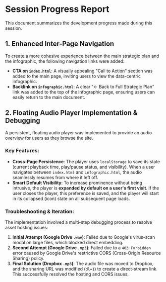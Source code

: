 # Session Progress Report

This document summarizes the development progress made during this session.

## 1. Enhanced Inter-Page Navigation

To create a more cohesive experience between the main strategic plan and the infographic, the following navigation links were added:

- **CTA on `index.html`**: A visually appealing "Call to Action" section was added to the main page, inviting users to view the data-centric infographic.
- **Backlink on `infographic.html`**: A clear "← Back to Full Strategic Plan" link was added to the top of the infographic page, ensuring users can easily return to the main document.

## 2. Floating Audio Player Implementation & Debugging

A persistent, floating audio player was implemented to provide an audio overview for users as they browse the site.

### Key Features:

- **Cross-Page Persistence**: The player uses `localStorage` to save its state (current playback time, play/pause status, and visibility). When a user navigates between `index.html` and `infographic.html`, the audio seamlessly resumes from where it left off.
- **Smart Default Visibility**: To increase prominence without being intrusive, the player is **expanded by default on a user's first visit**. If the user closes the player, this preference is saved, and the player will start in its collapsed (icon) state on all subsequent page loads.

### Troubleshooting & Iteration:

The implementation involved a multi-step debugging process to resolve asset hosting issues:

1. **Initial Attempt (Google Drive `.wav`)**: Failed due to Google's virus-scan modal on large files, which blocked direct embedding.
2. **Second Attempt (Google Drive `.mp3`)**: Failed due to a `403 Forbidden` error caused by Google Drive's restrictive CORS (Cross-Origin Resource Sharing) policy.
3. **Final Solution (Dropbox `.mp3`)**: The audio file was moved to Dropbox, and the sharing URL was modified (`dl=1`) to create a direct-stream link. This successfully resolved the hosting and CORS issues.

